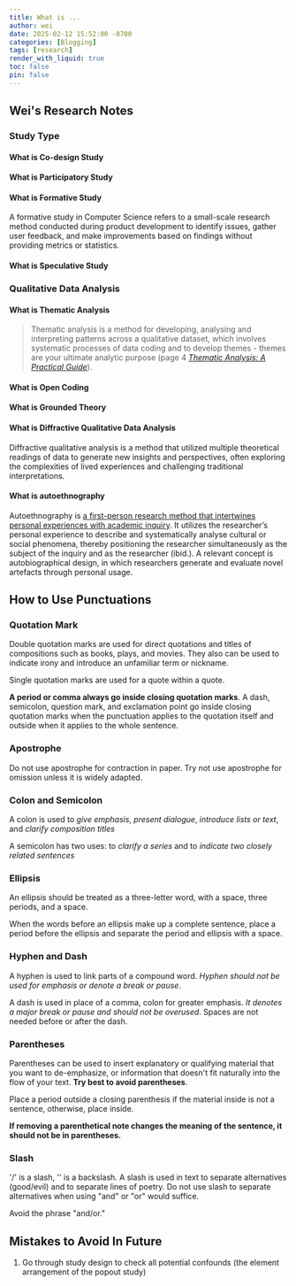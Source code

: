 ```yaml
---
title: What is ...
author: wei
date: 2025-02-12 15:52:00 -0700
categories: [Blogging]
tags: [research]
render_with_liquid: true
toc: false
pin: false
---
```



## Wei's Research Notes
### Study Type
#### What is Co-design Study

#### What is Participatory Study

#### What is Formative Study
A formative study in Computer Science refers to a small-scale research method conducted during product development to identify issues, gather user feedback, and make improvements based on findings without providing metrics or statistics.

#### What is Speculative Study

### Qualitative Data Analysis

#### What is Thematic Analysis
>Thematic analysis is a method for developing, analysing and interpreting patterns across a qualitative dataset, which involves systematic processes of data coding and to develop themes - themes are your ultimate analytic purpose (page 4 [*Thematic Analysis: A Practical Guide*](https://uk.sagepub.com/en-gb/eur/thematic-analysis/book248481)).
#### What is Open Coding
#### What is Grounded Theory
#### What is Diffractive Qualitative Data Analysis
Diffractive qualitative analysis is a method that utilized multiple theoretical readings of data to generate new insights and perspectives, often exploring the complexities of lived experiences and challenging traditional interpretations.

#### What is autoethnography
Autoethnography is [a first-person research method that intertwines personal experiences with academic inquiry](https://doi.org/10.1145/3613904.3642355).
It utilizes the researcher’s personal experience to describe and systematically analyse cultural or social phenomena, thereby positioning the researcher simultaneously as the subject of the inquiry and as the researcher (ibid.). A relevant concept is autobiographical design, in which researchers generate and evaluate novel artefacts through personal usage.


## How to Use Punctuations
### Quotation Mark
Double quotation marks are used for direct quotations and titles of compositions such as books, plays, and movies. They also can be used to indicate irony and introduce an unfamiliar term or nickname.

Single quotation marks are used for a quote within a quote. 

**A period or comma always go inside closing quotation marks**. A dash, semicolon, question mark, and exclamation point go inside closing quotation marks when the punctuation applies to the quotation itself and outside when it applies to the whole sentence.

### Apostrophe
Do not use apostrophe for contraction in paper. Try not use apostrophe for omission unless it is widely adapted.

### Colon and Semicolon
A colon is used to *give emphasis*, *present dialogue*, *introduce lists or text*, and *clarify composition titles*

A semicolon has two uses: to *clarify a series* and to *indicate two closely related sentences*

### Ellipsis

An ellipsis should be treated as a three-letter word, with a space, three periods, and a space. 

When the words before an ellipsis make up a complete sentence, place a period before the ellipsis and separate the period and ellipsis with a space. 

### Hyphen and Dash
A hyphen is used to link parts of a compound word. *Hyphen should not be used for emphasis or denote a break or pause*.

A dash is used in place of a comma, colon for greater emphasis. *It denotes a major break or pause and should not be overused*.
Spaces are not needed before or after the dash.

### Parentheses
Parentheses can be used to insert explanatory or qualifying material that you want to de-emphasize, or information that doesn't fit naturally into the flow of your text. **Try best to avoid parentheses**.

Place a period outside a closing parenthesis if the material inside is not a sentence, otherwise, place inside.

**If removing a parenthetical note changes the meaning of the sentence, it should not be in parentheses.**

### Slash
'/' is a slash, '\' is a backslash. A slash is used in text to separate alternatives (good/evil) and to separate lines of poetry. Do not use slash to separate alternatives when using "and" or "or" would suffice. 

Avoid the phrase "and/or."



## Mistakes to Avoid In Future
1. Go through study design to check all potential confounds (the element arrangement of the popout study)